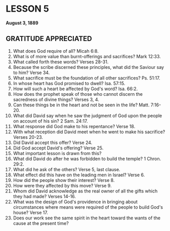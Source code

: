 # LESSON 5
**August 3, 1889**

## GRATITUDE APPRECIATED

1. What does God require of all? Micah 6:8.
2. What is of more value than burnt-offerings and sacrifices? Mark 12:33.
3. What called forth these words? Verses 28-31.
4. Because the scribe discerned these principles, what did the Saviour say to him? Verse 34.
5. What sacrifice must be the foundation of all other sacrifices? Ps. 51:17.
6. In whose heart has God promised to dwell? Isa. 57:15.
7. How will such a heart be affected by God's word? Isa. 66:2.
8. How does the prophet speak of those who cannot discern the sacredness of divine things? Verses 3, 4.
9. Can these things be in the heart and not be seen in the life? Matt. 7:16-20.
10. What did David say when he saw the judgment of God upon the people on account of his sin? 2 Sam. 24:17.
11. What response did God make to his repentance? Verse 18.
12. With what reception did David meet when he went to make his sacrifice? Verses 20-23.
13. Did David accept this offer? Verse 24.
14. Did God accept David's offering? Verse 25.
15. What important lesson is drawn from this?
16. What did David do after he was forbidden to build the temple? 1 Chron. 29:2.
17. What did he ask of the others? Verse 5, last clause.
18. What effect did this have on the leading men in Israel? Verse 6.
19. How did the people show their interest? Verse 8.
20. How were they affected by this move? Verse 9.
21. Whom did David acknowledge as the real owner of all the gifts which they had made? Verses 14-16.
22. What was the design of God's providence in bringing about circumstances where means were required of the people to build God's house? Verse 17.
23. Does our work see the same spirit in the heart toward the wants of the cause at the present time?